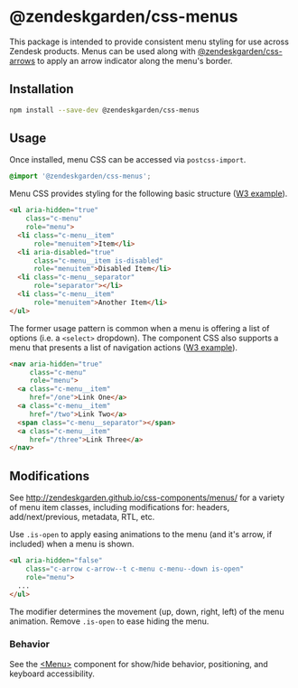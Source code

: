 # @zendeskgarden/css-menus

This package is intended to provide consistent menu styling for use
across Zendesk products. Menus can be used along with
[@zendeskgarden/css-arrows](http://zendeskgarden.github.io/css-arrows/)
to apply an arrow indicator along the menu's border.

## Installation

```sh
npm install --save-dev @zendeskgarden/css-menus
```

## Usage

Once installed, menu CSS can be accessed via `postcss-import`.

```css
@import '@zendeskgarden/css-menus';
```

Menu CSS provides styling for the following basic structure ([W3
example](https://www.w3.org/TR/wai-aria-practices-1.1/examples/menubar/menubar-2/menubar-2.html)).

```html
<ul aria-hidden="true"
    class="c-menu"
    role="menu">
  <li class="c-menu__item"
      role="menuitem">Item</li>
  <li aria-disabled="true"
      class="c-menu__item is-disabled"
      role="menuitem">Disabled Item</li>
  <li class="c-menu__separator"
      role="separator"></li>
  <li class="c-menu__item"
      role="menuitem">Another Item</li>
</ul>
```

The former usage pattern is common when a menu is offering a list of
options (i.e. a `<select>` dropdown). The component CSS also supports
a menu that presents a list of navigation actions ([W3
example](https://www.w3.org/TR/wai-aria-practices-1.1/examples/menubar/menubar-1/menubar-1.html)).


```html
<nav aria-hidden="true"
     class="c-menu"
     role="menu">
  <a class="c-menu__item"
     href="/one">Link One</a>
  <a class="c-menu__item"
     href="/two">Link Two</a>
  <span class="c-menu__separator"></span>
  <a class="c-menu__item"
     href="/three">Link Three</a>
</nav>
```

## Modifications

See http://zendeskgarden.github.io/css-components/menus/ for a variety
of menu item classes, including modifications for: headers,
add/next/previous, metadata, RTL, etc.

Use `.is-open` to apply easing animations to the menu (and
it's arrow, if included) when a menu is shown.

```html
<ul aria-hidden="false"
    class="c-arrow c-arrow--t c-menu c-menu--down is-open"
    role="menu">
  ...
</ul>
```

The modifier determines the movement (up, down, right, left) of the menu
animation. Remove `.is-open` to ease hiding the menu.

### Behavior

See the
[&lt;Menu&gt;](http://zendeskgarden.github.io/react-components/#!/Menu)
component for show/hide behavior, positioning, and keyboard
accessibility.
